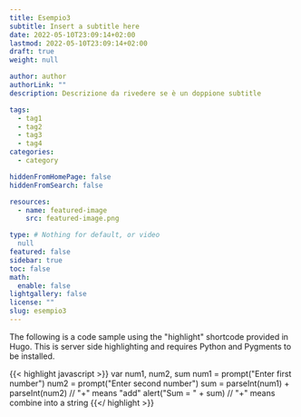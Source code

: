 ```yaml
---
title: Esempio3
subtitle: Insert a subtitle here
date: 2022-05-10T23:09:14+02:00
lastmod: 2022-05-10T23:09:14+02:00
draft: true
weight: null

author: author
authorLink: ""
description: Descrizione da rivedere se è un doppione subtitle

tags:
  - tag1
  - tag2
  - tag3
  - tag4
categories:
  - category

hiddenFromHomePage: false
hiddenFromSearch: false

resources:
  - name: featured-image
    src: featured-image.png

type: # Nothing for default, or video 
  null
featured: false
sidebar: true
toc: false
math:
  enable: false
lightgallery: false
license: ""
slug: esempio3
---
```


The following is a code sample using the "highlight" shortcode provided in Hugo. This is server side highlighting and requires Python and Pygments to be installed.

{{< highlight javascript >}}
    var num1, num2, sum
    num1 = prompt("Enter first number")
    num2 = prompt("Enter second number")
    sum = parseInt(num1) + parseInt(num2) // "+" means "add"
    alert("Sum = " + sum)  // "+" means combine into a string
{{</ highlight >}}
